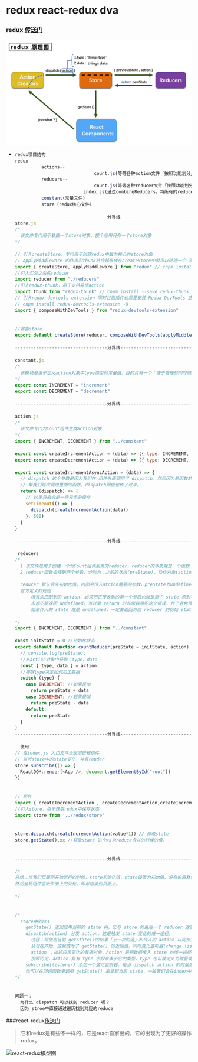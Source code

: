 # redux react-redux dva

### redux [传送门](https://cn.redux.js.org/)

![redux原理图](../../static/images/redux%E5%8E%9F%E7%90%86%E5%9B%BE.png)

- ```js
  redux项目结构
  redux--
  			actions--
  								count.js(等等各种action文件「按照功能划分」)
  			reducers--
  								count.js(等等各种reducer文件「按照功能划分」)
        					index.js(通过combineReducers，将所有的reducer文件合并一起传给store)
  			constant(常量文件)
  			store（redux核心文件）
  
  -----------------------------------分界线---------------------------------------------------------
  store.js
  /* 
  	该文件专门用于暴露一个store对象，整个应用只有一个store对象
  */
  
  // 引入createStore，专门用于创建redux中最为核心的store对象
  // applyMiddleware 的作用和thunk结合起来放在createStore中就可以处理一个 异步action返回函数的情况。
  import { createStore, applyMiddleware } from "redux" // cnpm install --save redux
  //引入汇总之后的reducer
  import reducer from "./reducers"
  //引入redux-thunk，用于支持异步action
  import thunk from "redux-thunk" // cnpm install --save redux-thunk
  // 引入redux-devtools-extension 同时谷歌插件也需要安装 Redux DevTools 这样配合起来就可以方便观看状态的变化。
  // cnpm install redux-devtools-extension -D
  import { composeWithDevTools } from "redux-devtools-extension" 
  
  
  //暴露store
  export default createStore(reducer, composeWithDevTools(applyMiddleware(thunk)))
  
  -----------------------------------分界线---------------------------------------------------------
    
  constant.js
  /* 
  	该模块是用于定义action对象中type类型的常量值，目的只有一个：便于管理的同时防止程序员单词写错
  */
  export const INCREMENT = "increment"
  export const DECREMENT = "decrement"
  
  -----------------------------------分界线---------------------------------------------------------
  
  action.js
  /*
  	该文件专门为Count组件生成action对象
  */
  import { INCREMENT, DECREMENT } from "../constant"
  
  export const createIncrementAction = (data) => ({ type: INCREMENT, data })
  export const createDecrementAction = (data) => ({ type: DECREMENT, data })
  
  export const createIncrementAsyncAction = (data) => {
    // dispatch 这个参数是因为我们在 组件外面调用了 dispatch，然后因为是函数的缘故，所以applyMiddleware(thunk),帮我们处理了，
    // 帮我们再次调用里面的函数，dispatch顺便也传了过来。
    return (dispatch) => {
      // 这里将来会是一些异步的操作
      setTimeout(() => {
        dispatch(createIncrementAction(data))
      }, 500)
    }
  }
  
  -----------------------------------分界线---------------------------------------------------------
  
   reducers
  /* 
  	1.该文件是用于创建一个为Count组件服务的reducer，reducer的本质就是一个函数
  	2.reducer函数会接到两个参数，分别为：之前的状态(preState)，动作对象(action)
  	
  	reducer 默认会先初始化值，内部会传入atcion需要的参数，preState为undefined，type为：'@@redux/InITi.0.i.m.d'「类似这种的随机字符串」，component就可以通过getState()获取初始值，但是如果没有subscribe监听的话，是不能自动呈现数据的，因为没有render，虽然数据改变了。
  	官方定义的规则
  		所有未匹配到的 action，必须把它接收到的第一个参数也就是那个 state 原封不动返回。
  		永远不能返回 undefined。当过早 return 时非常容易犯这个错误，为了避免错误扩散，遇到这种情况时 			combineReducers 会抛异常。
  		如果传入的 state 就是 undefined，一定要返回对应 reducer 的初始 state。根据上一条规则，初始 state 禁止使用 undefined。使用 ES6 的默认参数值语法来设置初始 state 很容易，但你也可以手动检查第一个参数是否为 undefined。
  	
  */
  import { INCREMENT, DECREMENT } from "../constant"
  
  const initState = 0 //初始化状态
  export default function countReducer(preState = initState, action) {
    // console.log(preState);
    //从action对象中获取：type、data
    const { type, data } = action
    //根据type决定如何加工数据
    switch (type) {
      case INCREMENT: //如果是加
        return preState + data
      case DECREMENT: //若果是减
        return preState - data
      default:
        return preState
    }
  }
  -----------------------------------分界线---------------------------------------------------------
    
    使用
  // 在index.js 入口文件全局坚挺根组件
  // 监听store中的state变化，并且render
  store.subscribe(() => {
    ReactDOM.render(<App />, document.getElementById("root"))
  })
  
  
  // 组件
  import { createIncrementAction , createDecrementAction,createIncrementAsyncAction} from "../redux/actions/count"
  //引入store，用于获取redux中保存状态
  import store from '../redux/store'
  
  
  store.dispatch(createIncrementAction(value*1)) // 修改state
  store.getState().xx //获取state 这个xx为reduce合并的时候的值。
  
  
  -----------------------------------分界线---------------------------------------------------------
  
  /*
  总结：当我们页面刚开始运行的时候，store初始化值，state设置为初始值，没有设置默认就是undefined。
  然后全局组件监听页面上的变化，即可渲染到页面上。
  
  */
  
  
  /* 
    store中的api
      getState() 返回应用当前的 state 树，它与 store 的最后一个 reducer 返回值相同。（只声明一个reducer的时候，默认返回当前reducer处理完的state）。
      dispatch(action) 分发 action。这是触发 state 变化的惟一途径。
        过程：将使用当前 getState()的结果「上一次的值」和传入的 action 以同步方式的调用 store 的 reduce 函数。它的返回值会被作为下一个 state。
        从现在开始，这就成为了 getState() 的返回值，同时变化监听器(change listener)会被触发。
        action ：描述应用变化的普通对象，Action 是把数据传入 store 的惟一途径，action通过dispatch调用
        按照约定，action 具有 type 字段来表示它的类型。type 也可被定义为常量或者是从其它模块引入。最好使用字符串，
      subscribe(listener) 添加一个变化监听器。每当 dispatch action 的时候就会执行，state 树中的一部分可能已经变化。
      你可以在回调函数里调用 getState() 来拿到当前 state，一般我们会在index中监听根组件。
  */
  
  
  问题一：
  	为什么 dispatch 可以找到 reducer 呢？ 
  	因为 stroe中直接通过遍历找到对应的reduce
  ```




###react-redux[传送门](https://cn.redux.js.org/docs/react-redux/) 

> 它和redux是有些不一样的，它是react自家出的，它的出现为了更好的操作redux。

![react-redux模型图](../../static/images/react-redux%E6%A8%A1%E5%9E%8B%E5%9B%BE.png)